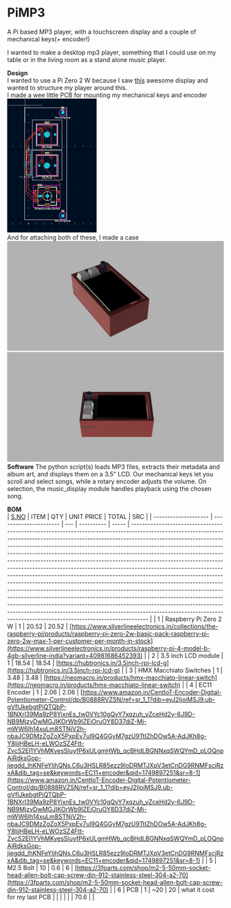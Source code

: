 # PiMP3

A Pi based MP3 player, with a touchscreen display and a couple of mechanical keys(+ encoder!)<br>

I wanted to make a desktop mp3 player, something that I could use on my table or in the living room as a stand alone music player.

**Design**<br>
I wanted to use a Pi Zero 2 W because I saw [this](https://www.waveshare.com/3.5inch-rpi-lcd-g.htm) awesome display and wanted to structure my player around this.<br>
I made a wee little PCB for mounting my mechanical keys and encoder<br>
![img](Assets/PCB.png)<br>
And for attaching both of these, I made a case<br>
![img](mp3.png)
![img](aaaaa.png)
**Software**
The python script(s) loads MP3 files, extracts their metadata and album art, and displays them on a 3.5" LCD. Our mechanical keys let you scroll and select songs, while a rotary encoder adjusts the volume. On selection, the music_display module handles playback using the chosen song.

**BOM**<Br>
| [S.NO](http://s.no/) | ITEM | QTY | UNIT PRICE | TOTAL | SRC |
| -------------------- | ---------------------- | --- | ---------- | ----- | ------------------------------------------------------------------------------------------------------------------------------------------------------------------------------------------------------------------------------------------------------------------------------------------------------------------------------------------------------------------------------------------------------------------------------------------------------------------------------------------------------------------------------------------------------------------------------------------------------------------------------------------------------------------------------------------------------------------------------------------------------------------------------------------------------------------------------------------------------------------------------------------------------------------------------------------------------------------------------------------------------------------------------------------------------------ |
| 1 | Raspberry Pi Zero 2 W | 1 | 20.52 | 20.52 | [https://www.silverlineelectronics.in/collections/the-raspberry-pi/products/raspberry-pi-zero-2w-basic-pack-raspberry-pi-zero-2w-max-1-per-customer-per-month-in-stock](https://www.silverlineelectronics.in/products/raspberry-pi-4-model-b-4gb-silverline-india?variant=40981686452393) |
| 2 | 3.5 inch LCD module | 1 | 18.54 | 18.54 | [https://hubtronics.in/3.5inch-rpi-lcd-g](https://hubtronics.in/3.5inch-rpi-lcd-g) |
| 3 | HMX Macchiato Switches | 1 | 3.48 | 3.48 | [https://neomacro.in/products/hmx-macchiato-linear-switch](https://neomacro.in/products/hmx-macchiato-linear-switch) |
| 4 | EC11 Encoder | 1 | 2.06 | 2.06 | [https://www.amazon.in/CentIoT-Encoder-Digital-Potentiometer-Control/dp/B0888RVZSN/ref=sr_1_1?dib=eyJ2IjoiMSJ9.ub-gVfIJkebgtPjQTQbP-1BNXrl39Ma9zP8YixnEs_tw0VYc10gQvY7xqzuh_vZceHd2y-6J9D-NB9MjzyDwMGJIKOrWb9IZEiOruOY8D37diZ-Mi-mWW6Ih14xuLm8STNjV2h-nbaJC9DMzZgZoX5PxpEv7ul9Q4GGyM7gzU9TtIZhDOw5A-AdJKh8g-Y8ljjHBeLH-eLWOzSZ4Ftt-ZvcS2EI1YVhMKyesSluyfP6xULgmHWb_qcBHdLBGNNxqSWQYmD_pLOQnpAjRdksGop-jiegdd_lhKNFeYlihQNs.C6u3HSLR85ezz9IoDRMTJXpV3etCnDG9RNMFscjRzxA&dib_tag=se&keywords=EC11+encoder&qid=1749897251&sr=8-1](https://www.amazon.in/CentIoT-Encoder-Digital-Potentiometer-Control/dp/B0888RVZSN/ref=sr_1_1?dib=eyJ2IjoiMSJ9.ub-gVfIJkebgtPjQTQbP-1BNXrl39Ma9zP8YixnEs_tw0VYc10gQvY7xqzuh_vZceHd2y-6J9D-NB9MjzyDwMGJIKOrWb9IZEiOruOY8D37diZ-Mi-mWW6Ih14xuLm8STNjV2h-nbaJC9DMzZgZoX5PxpEv7ul9Q4GGyM7gzU9TtIZhDOw5A-AdJKh8g-Y8ljjHBeLH-eLWOzSZ4Ftt-ZvcS2EI1YVhMKyesSluyfP6xULgmHWb_qcBHdLBGNNxqSWQYmD_pLOQnpAjRdksGop-jiegdd_lhKNFeYlihQNs.C6u3HSLR85ezz9IoDRMTJXpV3etCnDG9RNMFscjRzxA&dib_tag=se&keywords=EC11+encoder&qid=1749897251&sr=8-1) |
| 5 | M2.5 Bolt | 10 | 0.6 | 6 | [https://3fparts.com/shop/m2-5-50mm-socket-head-allen-bolt-cap-screw-din-912-stainless-steel-304-a2-70](https://3fparts.com/shop/m2-5-50mm-socket-head-allen-bolt-cap-screw-din-912-stainless-steel-304-a2-70) |
| 6 | PCB | 1 | ~20 | 20 | what it cost for my last PCB |
| | | | | 70.6 | |
